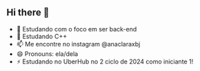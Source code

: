## Hi there 👋

- 🔭 Estudando com o foco em ser back-end
- 🌱 Estudando C++
- 📫 Me encontre no instagram @anaclaraxbj
- 😄 Pronouns: ela/dela
- ⚡ Estudando no UberHub no 2 ciclo de 2024 como iniciante 1!
